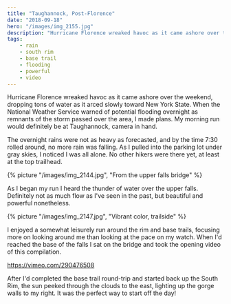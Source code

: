 ```yaml
---
title: "Taughannock, Post-Florence"
date: "2018-09-18"
hero: "/images/img_2155.jpg"
description: "Hurricane Florence wreaked havoc as it came ashore over the weekend, dropping tons of water as it arced slowly toward New York State."
tags:
    - rain
    - south rim
    - base trail
    - flooding
    - powerful
    - video
---
```


Hurricane Florence wreaked havoc as it came ashore over the weekend, dropping tons of water as it arced slowly toward New York State. When the National Weather Service warned of potential flooding overnight as remnants of the storm passed over the area, I made plans. My morning run would definitely be at Taughannock, camera in hand.

The overnight rains were not as heavy as forecasted, and by the time 7:30 rolled around, no more rain was falling. As I pulled into the parking lot under gray skies, I noticed I was all alone. No other hikers were there yet, at least at the top trailhead.

{% picture "/images/img_2144.jpg", "From the upper falls bridge" %}

As I began my run I heard the thunder of water over the upper falls. Definitely not as much flow as I've seen in the past, but beautiful and powerful nonetheless.

{% picture "/images/img_2147.jpg", "Vibrant color, trailside" %}

I enjoyed a somewhat leisurely run around the rim and base trails, focusing more on looking around me than looking at the pace on my watch. When I'd reached the base of the falls I sat on the bridge and took the opening video of this compilation.

https://vimeo.com/290476508

After I'd completed the base trail round-trip and started back up the South Rim, the sun peeked through the clouds to the east, lighting up the gorge walls to my right. It was the perfect way to start off the day!
